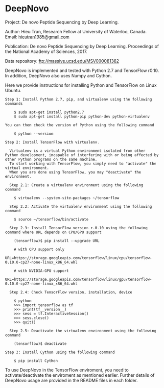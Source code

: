 # DeepNovo
Project: De novo Peptide Sequencing by Deep Learning.

Author: Hieu Tran, Research Fellow at University of Waterloo, Canada. Email: hieutran1985@gmail.com

Publication: De novo Peptide Sequencing by Deep Learning. Proceedings of the National Academy of Sciences, 2017. 

Data repository: ftp://massive.ucsd.edu/MSV000081382

DeepNovo is implemented and tested with Python 2.7 and TensorFlow r0.10. In addition, DeepNovo also uses Numpy and Cython.

Here we provide instructions for installing Python and TensorFlow on Linux Ubuntu.
    
    Step 1: Install Python 2.7, pip, and virtualenv using the following commands
    
        $ sudo apt-get install python2.7
        $ sudo apt-get install python-pip python-dev python-virtualenv
        
    You can then check the version of Python using the following command
    
        $ python --version
        
    Step 2: Install TensorFlow with virtualenv.

      Virtualenv is a virtual Python environment isolated from other Python development, incapable of interfering with or being affected by other Python programs on the same machine. 
      To start working with TensorFlow, you simply need to "activate" the virtual environment. 
      When you are done using TensorFlow, you may "deactivate" the environment.
      
      Step 2.1: Create a virtualenv environment using the following command
      
        $ virtualenv --system-site-packages ~/tensorflow

      Step 2.2: Activate the virtualenv environment using the following command
      
        $ source ~/tensorflow/bin/activate
        
      Step 2.3: Install TensorFlow version r.0.10 using the following command where URL depends on CPU/GPU support
      
        (tensorflow)$ pip install --upgrade URL 

        # with CPU support only
        URL=https://storage.googleapis.com/tensorflow/linux/cpu/tensorflow-0.10.0-cp27-none-linux_x86_64.whl

        # with NVIDIA-GPU support
        URL=https://storage.googleapis.com/tensorflow/linux/gpu/tensorflow-0.10.0-cp27-none-linux_x86_64.whl

      Step 2.4: Check TensorFlow version, installation, device
      
        $ python
        >>> import tensorflow as tf
        >>> print(tf__version__)
        >>> sess = tf.InteractiveSession()
        >>> sess.close()
        >>> quit()

      Step 2.5: Deactivate the virtualenv environment using the following command
      
        (tensorflow)$ deactivate
        
    Step 3: Install Cython using the following command
        
        $ pip install Cython
        
  To use DeepNovo in the TensorFlow enviroment, you need to activate/deactivate the enviroment as mentioned earlier. Further details of DeepNovo usage are provided in the README files in each folder.
